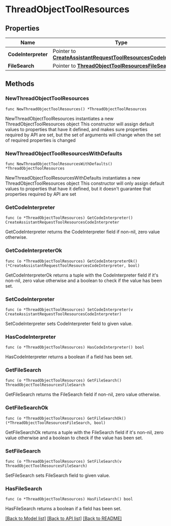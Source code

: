 # ThreadObjectToolResources

## Properties

Name | Type | Description | Notes
------------ | ------------- | ------------- | -------------
**CodeInterpreter** | Pointer to [**CreateAssistantRequestToolResourcesCodeInterpreter**](CreateAssistantRequestToolResourcesCodeInterpreter.md) |  | [optional] 
**FileSearch** | Pointer to [**ThreadObjectToolResourcesFileSearch**](ThreadObjectToolResourcesFileSearch.md) |  | [optional] 

## Methods

### NewThreadObjectToolResources

`func NewThreadObjectToolResources() *ThreadObjectToolResources`

NewThreadObjectToolResources instantiates a new ThreadObjectToolResources object
This constructor will assign default values to properties that have it defined,
and makes sure properties required by API are set, but the set of arguments
will change when the set of required properties is changed

### NewThreadObjectToolResourcesWithDefaults

`func NewThreadObjectToolResourcesWithDefaults() *ThreadObjectToolResources`

NewThreadObjectToolResourcesWithDefaults instantiates a new ThreadObjectToolResources object
This constructor will only assign default values to properties that have it defined,
but it doesn't guarantee that properties required by API are set

### GetCodeInterpreter

`func (o *ThreadObjectToolResources) GetCodeInterpreter() CreateAssistantRequestToolResourcesCodeInterpreter`

GetCodeInterpreter returns the CodeInterpreter field if non-nil, zero value otherwise.

### GetCodeInterpreterOk

`func (o *ThreadObjectToolResources) GetCodeInterpreterOk() (*CreateAssistantRequestToolResourcesCodeInterpreter, bool)`

GetCodeInterpreterOk returns a tuple with the CodeInterpreter field if it's non-nil, zero value otherwise
and a boolean to check if the value has been set.

### SetCodeInterpreter

`func (o *ThreadObjectToolResources) SetCodeInterpreter(v CreateAssistantRequestToolResourcesCodeInterpreter)`

SetCodeInterpreter sets CodeInterpreter field to given value.

### HasCodeInterpreter

`func (o *ThreadObjectToolResources) HasCodeInterpreter() bool`

HasCodeInterpreter returns a boolean if a field has been set.

### GetFileSearch

`func (o *ThreadObjectToolResources) GetFileSearch() ThreadObjectToolResourcesFileSearch`

GetFileSearch returns the FileSearch field if non-nil, zero value otherwise.

### GetFileSearchOk

`func (o *ThreadObjectToolResources) GetFileSearchOk() (*ThreadObjectToolResourcesFileSearch, bool)`

GetFileSearchOk returns a tuple with the FileSearch field if it's non-nil, zero value otherwise
and a boolean to check if the value has been set.

### SetFileSearch

`func (o *ThreadObjectToolResources) SetFileSearch(v ThreadObjectToolResourcesFileSearch)`

SetFileSearch sets FileSearch field to given value.

### HasFileSearch

`func (o *ThreadObjectToolResources) HasFileSearch() bool`

HasFileSearch returns a boolean if a field has been set.


[[Back to Model list]](../README.md#documentation-for-models) [[Back to API list]](../README.md#documentation-for-api-endpoints) [[Back to README]](../README.md)


